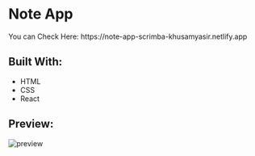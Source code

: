 # Note App

<p> You can Check Here: https://note-app-scrimba-khusamyasir.netlify.app </p>

<h2>Built With:</h2>
<ul>
<li>HTML</li>
<li>CSS</li>
<li>React</li>
</ul>

<h2>Preview: </h2>

![preview](./preview/react-meme-generator.png)